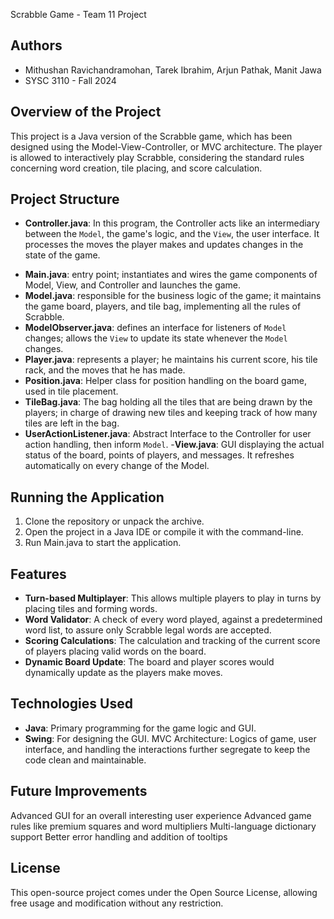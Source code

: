 Scrabble Game - Team 11 Project

## Authors
- Mithushan Ravichandramohan, Tarek Ibrahim, Arjun Pathak, Manit Jawa
- SYSC 3110 - Fall 2024

## Overview of the Project
This project is a Java version of the Scrabble game, which has been designed using the Model-View-Controller, or MVC architecture. The player is allowed to interactively play Scrabble, considering the standard rules concerning word creation, tile placing, and score calculation.

## Project Structure

* **Controller.java**: In this program, the Controller acts like an intermediary between the `Model`, the game's logic, and the `View`, the user interface. It processes the moves the player makes and updates changes in the state of the game.
- **Main.java**: entry point; instantiates and wires the game components of Model, View, and Controller and launches the game.
- **Model.java**: responsible for the business logic of the game; it maintains the game board, players, and tile bag, implementing all the rules of Scrabble.
- **ModelObserver.java**: defines an interface for listeners of `Model` changes; allows the `View` to update its state whenever the `Model` changes.
- **Player.java**: represents a player; he maintains his current score, his tile rack, and the moves that he has made.
- **Position.java**: Helper class for position handling on the board game, used in tile placement.
- **TileBag.java**: The bag holding all the tiles that are being drawn by the players; in charge of drawing new tiles and keeping track of how many tiles are left in the bag.
- **UserActionListener.java**: Abstract Interface to the Controller for user action handling, then inform `Model`.
-**View.java**: GUI displaying the actual status of the board, points of players, and messages. It refreshes automatically on every change of the Model.

## Running the Application

1. Clone the repository or unpack the archive.
2. Open the project in a Java IDE or compile it with the command-line.
3. Run Main.java to start the application.

## Features

- **Turn-based Multiplayer**: This allows multiple players to play in turns by placing tiles and forming words.
- **Word Validator**: A check of every word played, against a predetermined word list, to assure only Scrabble legal words are accepted.
- **Scoring Calculations**: The calculation and tracking of the current score of players placing valid words on the board.
- **Dynamic Board Update**: The board and player scores would dynamically update as the players make moves.

## Technologies Used

- **Java**: Primary programming for the game logic and GUI.
- **Swing**: For designing the GUI.
MVC Architecture: Logics of game, user interface, and handling the interactions further segregate to keep the code clean and maintainable.

## Future Improvements

Advanced GUI for an overall interesting user experience
Advanced game rules like premium squares and word multipliers
Multi-language dictionary support
Better error handling and addition of tooltips

## License

This open-source project comes under the Open Source License, allowing free usage and modification without any restriction.
